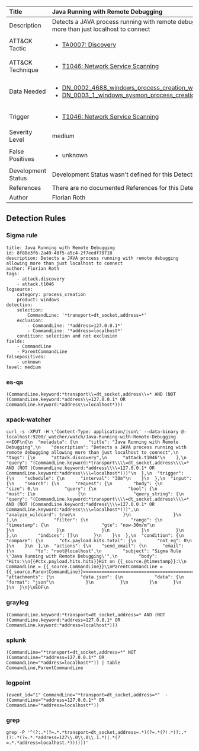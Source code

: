 | Title                | Java Running with Remote Debugging                                                                                                                                                 |
|:---------------------|:------------------------------------------------------------------------------------------------------------------------------------------------------------|
| Description          | Detects a JAVA process running with remote debugging allowing more than just localhost to connect                                                                                                                                           |
| ATT&amp;CK Tactic    |  <ul><li>[TA0007: Discovery](https://attack.mitre.org/tactics/TA0007)</li></ul>  |
| ATT&amp;CK Technique | <ul><li>[T1046: Network Service Scanning](https://attack.mitre.org/techniques/T1046)</li></ul>  |
| Data Needed          | <ul><li>[DN_0002_4688_windows_process_creation_with_commandline](../Data_Needed/DN_0002_4688_windows_process_creation_with_commandline.md)</li><li>[DN_0003_1_windows_sysmon_process_creation](../Data_Needed/DN_0003_1_windows_sysmon_process_creation.md)</li></ul>  |
| Trigger              | <ul><li>[T1046: Network Service Scanning](../Triggers/T1046.md)</li></ul>  |
| Severity Level       | medium |
| False Positives      | <ul><li>unknown</li></ul>  |
| Development Status   |  Development Status wasn't defined for this Detection Rule yet  |
| References           |  There are no documented References for this Detection Rule yet  |
| Author               | Florian Roth |


## Detection Rules

### Sigma rule

```
title: Java Running with Remote Debugging
id: 8f88e3f6-2a49-48f5-a5c4-2f7eedf78710
description: Detects a JAVA process running with remote debugging allowing more than just localhost to connect
author: Florian Roth
tags:
    - attack.discovery
    - attack.t1046
logsource:
    category: process_creation
    product: windows
detection:
    selection:
        CommandLine: '*transport=dt_socket,address=*'
    exclusion:
        - CommandLine: '*address=127.0.0.1*'
        - CommandLine: '*address=localhost*'
    condition: selection and not exclusion
fields:
    - CommandLine
    - ParentCommandLine
falsepositives:
    - unknown
level: medium

```





### es-qs
    
```
(CommandLine.keyword:*transport\\=dt_socket,address\\=* AND (NOT (CommandLine.keyword:*address\\=127.0.0.1* OR CommandLine.keyword:*address\\=localhost*)))
```


### xpack-watcher
    
```
curl -s -XPUT -H \'Content-Type: application/json\' --data-binary @- localhost:9200/_watcher/watch/Java-Running-with-Remote-Debugging <<EOF\n{\n  "metadata": {\n    "title": "Java Running with Remote Debugging",\n    "description": "Detects a JAVA process running with remote debugging allowing more than just localhost to connect",\n    "tags": [\n      "attack.discovery",\n      "attack.t1046"\n    ],\n    "query": "(CommandLine.keyword:*transport\\\\=dt_socket,address\\\\=* AND (NOT (CommandLine.keyword:*address\\\\=127.0.0.1* OR CommandLine.keyword:*address\\\\=localhost*)))"\n  },\n  "trigger": {\n    "schedule": {\n      "interval": "30m"\n    }\n  },\n  "input": {\n    "search": {\n      "request": {\n        "body": {\n          "size": 0,\n          "query": {\n            "bool": {\n              "must": [\n                {\n                  "query_string": {\n                    "query": "(CommandLine.keyword:*transport\\\\=dt_socket,address\\\\=* AND (NOT (CommandLine.keyword:*address\\\\=127.0.0.1* OR CommandLine.keyword:*address\\\\=localhost*)))",\n                    "analyze_wildcard": true\n                  }\n                }\n              ],\n              "filter": {\n                "range": {\n                  "timestamp": {\n                    "gte": "now-30m/m"\n                  }\n                }\n              }\n            }\n          }\n        },\n        "indices": []\n      }\n    }\n  },\n  "condition": {\n    "compare": {\n      "ctx.payload.hits.total": {\n        "not_eq": 0\n      }\n    }\n  },\n  "actions": {\n    "send_email": {\n      "email": {\n        "to": "root@localhost",\n        "subject": "Sigma Rule \'Java Running with Remote Debugging\'",\n        "body": "Hits:\\n{{#ctx.payload.hits.hits}}Hit on {{_source.@timestamp}}:\\n      CommandLine = {{_source.CommandLine}}\\nParentCommandLine = {{_source.ParentCommandLine}}================================================================================\\n{{/ctx.payload.hits.hits}}",\n        "attachments": {\n          "data.json": {\n            "data": {\n              "format": "json"\n            }\n          }\n        }\n      }\n    }\n  }\n}\nEOF\n
```


### graylog
    
```
(CommandLine.keyword:*transport=dt_socket,address=* AND (NOT (CommandLine.keyword:*address=127.0.0.1* OR CommandLine.keyword:*address=localhost*)))
```


### splunk
    
```
(CommandLine="*transport=dt_socket,address=*" NOT (CommandLine="*address=127.0.0.1*" OR CommandLine="*address=localhost*")) | table CommandLine,ParentCommandLine
```


### logpoint
    
```
(event_id="1" CommandLine="*transport=dt_socket,address=*"  -(CommandLine="*address=127.0.0.1*" OR CommandLine="*address=localhost*"))
```


### grep
    
```
grep -P '^(?:.*(?=.*.*transport=dt_socket,address=.*)(?=.*(?!.*(?:.*(?:.*(?=.*.*address=127\\.0\\.0\\.1.*)|.*(?=.*.*address=localhost.*))))))'
```



